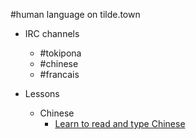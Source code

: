 #human language on tilde.town

* IRC channels
    * \#tokipona
    * \#chinese
    * \#francais

* Lessons
    * Chinese
        * [Learn to read and type Chinese](https://tilde.town/~m455/learn-to-read-and-type-chinese.html)
